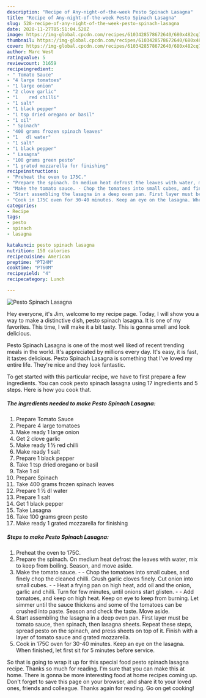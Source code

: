 ```yaml
---
description: "Recipe of Any-night-of-the-week Pesto Spinach Lasagna"
title: "Recipe of Any-night-of-the-week Pesto Spinach Lasagna"
slug: 528-recipe-of-any-night-of-the-week-pesto-spinach-lasagna
date: 2020-11-27T05:51:04.520Z
image: https://img-global.cpcdn.com/recipes/6103428578672640/680x482cq70/pesto-spinach-lasagna-recipe-main-photo.jpg
thumbnail: https://img-global.cpcdn.com/recipes/6103428578672640/680x482cq70/pesto-spinach-lasagna-recipe-main-photo.jpg
cover: https://img-global.cpcdn.com/recipes/6103428578672640/680x482cq70/pesto-spinach-lasagna-recipe-main-photo.jpg
author: Marc West
ratingvalue: 5
reviewcount: 31659
recipeingredient:
- " Tomato Sauce"
- "4 large tomatoes"
- "1 large onion"
- "2 clove garlic"
- "1    red chilli"
- "1 salt"
- "1 black pepper"
- "1 tsp dried oregano or basil"
- "1 oil"
- " Spinach"
- "400 grams frozen spinach leaves"
- "1   dl water"
- "1 salt"
- "1 black pepper"
- " Lasagna"
- "100 grams green pesto"
- "1 grated mozzarella for finishing"
recipeinstructions:
- "Preheat the oven to 175C."
- "Prepare the spinach. On medium heat defrost the leaves with water, mix to keep from boiling. Season, and move aside."
- "Make the tomato sauce. - Chop the tomatoes into small cubes, and finely chop the cleaned chilli. Crush garlic cloves finely. Cut onion into small cubes. - Heat a frying pan on high heat, add oil and the onion, garlic and chilli. Turn for few minutes, until onions start glisten. - Add tomatoes, and keep on high heat. Keep on eye to keep from burning. Let simmer until the sauce thickens and some of the tomatoes can be crushed into paste. Season and check the taste. Move aside."
- "Start assembling the lasagna in a deep oven pan. First layer must be tomato sauce, then spinach, then lasagna sheets. Repeat these steps, spread pesto on the spinach, and press sheets on top of it. Finish with a layer of tomato sauce and grated mozzarella."
- "Cook in 175C oven for 30-40 minutes. Keep an eye on the lasagna. When finished, let first sit for 5 minutes before service."
categories:
- Recipe
tags:
- pesto
- spinach
- lasagna

katakunci: pesto spinach lasagna 
nutrition: 150 calories
recipecuisine: American
preptime: "PT24M"
cooktime: "PT60M"
recipeyield: "4"
recipecategory: Lunch

---
```



![Pesto Spinach Lasagna](https://img-global.cpcdn.com/recipes/6103428578672640/680x482cq70/pesto-spinach-lasagna-recipe-main-photo.jpg)

Hey everyone, it's Jim, welcome to my recipe page. Today, I will show you a way to make a distinctive dish, pesto spinach lasagna. It is one of my favorites. This time, I will make it a bit tasty. This is gonna smell and look delicious.

Pesto Spinach Lasagna is one of the most well liked of recent trending meals in the world. It's appreciated by millions every day. It's easy, it is fast, it tastes delicious. Pesto Spinach Lasagna is something that I've loved my entire life. They're nice and they look fantastic.




To get started with this particular recipe, we have to first prepare a few ingredients. You can cook pesto spinach lasagna using 17 ingredients and 5 steps. Here is how you cook that.

<!--inarticleads1-->

##### The ingredients needed to make Pesto Spinach Lasagna:

1. Prepare  Tomato Sauce
1. Prepare 4 large tomatoes
1. Make ready 1 large onion
1. Get 2 clove garlic
1. Make ready 1 ½   red chilli
1. Make ready 1 salt
1. Prepare 1 black pepper
1. Take 1 tsp dried oregano or basil
1. Take 1 oil
1. Prepare  Spinach
1. Take 400 grams frozen spinach leaves
1. Prepare 1 ½  dl water
1. Prepare 1 salt
1. Get 1 black pepper
1. Take  Lasagna
1. Take 100 grams green pesto
1. Make ready 1 grated mozzarella for finishing




<!--inarticleads2-->

##### Steps to make Pesto Spinach Lasagna:

1. Preheat the oven to 175C.
1. Prepare the spinach. On medium heat defrost the leaves with water, mix to keep from boiling. Season, and move aside.
1. Make the tomato sauce. - - Chop the tomatoes into small cubes, and finely chop the cleaned chilli. Crush garlic cloves finely. Cut onion into small cubes. - - Heat a frying pan on high heat, add oil and the onion, garlic and chilli. Turn for few minutes, until onions start glisten. - - Add tomatoes, and keep on high heat. Keep on eye to keep from burning. Let simmer until the sauce thickens and some of the tomatoes can be crushed into paste. Season and check the taste. Move aside.
1. Start assembling the lasagna in a deep oven pan. First layer must be tomato sauce, then spinach, then lasagna sheets. Repeat these steps, spread pesto on the spinach, and press sheets on top of it. Finish with a layer of tomato sauce and grated mozzarella.
1. Cook in 175C oven for 30-40 minutes. Keep an eye on the lasagna. When finished, let first sit for 5 minutes before service.




So that is going to wrap it up for this special food pesto spinach lasagna recipe. Thanks so much for reading. I'm sure that you can make this at home. There is gonna be more interesting food at home recipes coming up. Don't forget to save this page on your browser, and share it to your loved ones, friends and colleague. Thanks again for reading. Go on get cooking!
